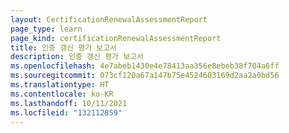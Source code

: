```yaml
---
layout: CertificationRenewalAssessmentReport
page_type: learn
page_kind: certificationRenewalAssessmentReport
title: 인증 갱신 평가 보고서
description: 인증 갱신 평가 보고서
ms.openlocfilehash: 4e7abeb1430e4e78413aa356e8ebeb38f704a6ff
ms.sourcegitcommit: 073cf120a67a147b75e4524603169d2aa2a0bd56
ms.translationtype: HT
ms.contentlocale: ko-KR
ms.lasthandoff: 10/11/2021
ms.locfileid: "132112859"
---
```

